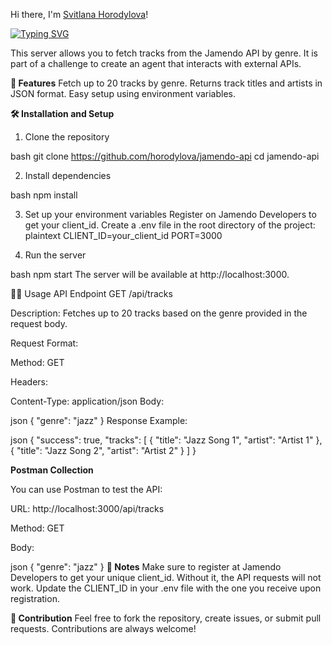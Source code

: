 
Hi there, I'm [Svitlana Horodylova](https://www.linkedin.com/in/svitlana-horodylova/)!


[![Typing SVG](https://readme-typing-svg.herokuapp.com?color=%2336BCF7&lines=This+is+Jamendo+Tracks+API+Server+🎵)](https://git.io/typing-svg)
 

This server allows you to fetch tracks from the Jamendo API by genre. It is part of a challenge to create an agent that interacts with external APIs.

**🚀 Features**
Fetch up to 20 tracks by genre.
Returns track titles and artists in JSON format.
Easy setup using environment variables.

**🛠️ Installation and Setup**

1. Clone the repository

bash
git clone https://github.com/horodylova/jamendo-api
cd  jamendo-api

2. Install dependencies

bash
npm install

3. Set up your environment variables
Register on Jamendo Developers to get your client_id.
Create a .env file in the root directory of the project:
plaintext
CLIENT_ID=your_client_id
PORT=3000

4. Run the server

bash
npm start
The server will be available at http://localhost:3000.

🧑‍💻 Usage
API Endpoint
GET /api/tracks

Description: Fetches up to 20 tracks based on the genre provided in the request body.

Request Format:

Method: GET

Headers:

Content-Type: application/json
Body:

json
{
  "genre": "jazz"
}
Response Example:

json
{
  "success": true,
  "tracks": [
    {
      "title": "Jazz Song 1",
      "artist": "Artist 1"
    },
    {
      "title": "Jazz Song 2",
      "artist": "Artist 2"
    }
  ]
}

**Postman Collection**

You can use Postman to test the API:

URL: http://localhost:3000/api/tracks

Method: GET

Body:

json
{
  "genre": "jazz"
}
**📝 Notes**
Make sure to register at Jamendo Developers to get your unique client_id. Without it, the API requests will not work.
Update the CLIENT_ID in your .env file with the one you receive upon registration.

**🤝 Contribution**
Feel free to fork the repository, create issues, or submit pull requests. Contributions are always welcome!
